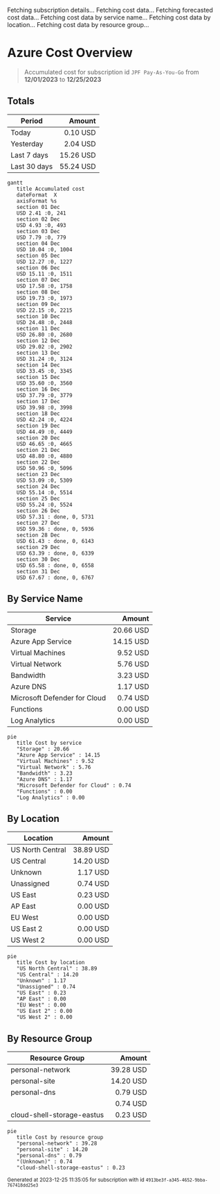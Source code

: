 Fetching subscription details...
Fetching cost data...
Fetching forecasted cost data...
Fetching cost data by service name...
Fetching cost data by location...
Fetching cost data by resource group...
# Azure Cost Overview

> Accumulated cost for subscription id `JPF Pay-As-You-Go` from **12/01/2023** to **12/25/2023**

## Totals

|Period|Amount|
|---|---:|
|Today|0.10 USD|
|Yesterday|2.04 USD|
|Last 7 days|15.26 USD|
|Last 30 days|55.24 USD|

```mermaid
gantt
   title Accumulated cost
   dateFormat  X
   axisFormat %s
   section 01 Dec
   USD 2.41 :0, 241
   section 02 Dec
   USD 4.93 :0, 493
   section 03 Dec
   USD 7.79 :0, 779
   section 04 Dec
   USD 10.04 :0, 1004
   section 05 Dec
   USD 12.27 :0, 1227
   section 06 Dec
   USD 15.11 :0, 1511
   section 07 Dec
   USD 17.58 :0, 1758
   section 08 Dec
   USD 19.73 :0, 1973
   section 09 Dec
   USD 22.15 :0, 2215
   section 10 Dec
   USD 24.48 :0, 2448
   section 11 Dec
   USD 26.80 :0, 2680
   section 12 Dec
   USD 29.02 :0, 2902
   section 13 Dec
   USD 31.24 :0, 3124
   section 14 Dec
   USD 33.45 :0, 3345
   section 15 Dec
   USD 35.60 :0, 3560
   section 16 Dec
   USD 37.79 :0, 3779
   section 17 Dec
   USD 39.98 :0, 3998
   section 18 Dec
   USD 42.24 :0, 4224
   section 19 Dec
   USD 44.49 :0, 4449
   section 20 Dec
   USD 46.65 :0, 4665
   section 21 Dec
   USD 48.80 :0, 4880
   section 22 Dec
   USD 50.96 :0, 5096
   section 23 Dec
   USD 53.09 :0, 5309
   section 24 Dec
   USD 55.14 :0, 5514
   section 25 Dec
   USD 55.24 :0, 5524
   section 26 Dec
   USD 57.31 : done, 0, 5731
   section 27 Dec
   USD 59.36 : done, 0, 5936
   section 28 Dec
   USD 61.43 : done, 0, 6143
   section 29 Dec
   USD 63.39 : done, 0, 6339
   section 30 Dec
   USD 65.58 : done, 0, 6558
   section 31 Dec
   USD 67.67 : done, 0, 6767
```

## By Service Name

|Service|Amount|
|---|---:|
|Storage|20.66 USD|
|Azure App Service|14.15 USD|
|Virtual Machines|9.52 USD|
|Virtual Network|5.76 USD|
|Bandwidth|3.23 USD|
|Azure DNS|1.17 USD|
|Microsoft Defender for Cloud|0.74 USD|
|Functions|0.00 USD|
|Log Analytics|0.00 USD|

```mermaid
pie
   title Cost by service
   "Storage" : 20.66
   "Azure App Service" : 14.15
   "Virtual Machines" : 9.52
   "Virtual Network" : 5.76
   "Bandwidth" : 3.23
   "Azure DNS" : 1.17
   "Microsoft Defender for Cloud" : 0.74
   "Functions" : 0.00
   "Log Analytics" : 0.00
```

## By Location

|Location|Amount|
|---|---:|
|US North Central|38.89 USD|
|US Central|14.20 USD|
|Unknown|1.17 USD|
|Unassigned|0.74 USD|
|US East|0.23 USD|
|AP East|0.00 USD|
|EU West|0.00 USD|
|US East 2|0.00 USD|
|US West 2|0.00 USD|

```mermaid
pie
   title Cost by location
   "US North Central" : 38.89
   "US Central" : 14.20
   "Unknown" : 1.17
   "Unassigned" : 0.74
   "US East" : 0.23
   "AP East" : 0.00
   "EU West" : 0.00
   "US East 2" : 0.00
   "US West 2" : 0.00
```

## By Resource Group

|Resource Group|Amount|
|---|---:|
|personal-network|39.28 USD|
|personal-site|14.20 USD|
|personal-dns|0.79 USD|
||0.74 USD|
|cloud-shell-storage-eastus|0.23 USD|

```mermaid
pie
   title Cost by resource group
   "personal-network" : 39.28
   "personal-site" : 14.20
   "personal-dns" : 0.79
   "(Unknown)" : 0.74
   "cloud-shell-storage-eastus" : 0.23
```

<sup>Generated at 2023-12-25 11:35:05 for subscription with id `4913be3f-a345-4652-9bba-767418dd25e3`</sup>
